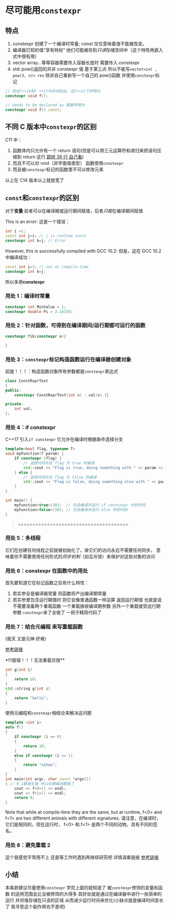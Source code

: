 # 尽可能用`constexpr`

## 特点

1. constexpr 创建了一个编译时常量; const 仅仅意味着值不能被改变。
2. 编译器已知的值“享有特权” 他们可能被存到*只读*存储空间中（这个特性再嵌入式中很有用）
3. vector array...等等容器需要传入容器长度时 需要传入 constexpr
4. std::pow()返回的并非 constexpr 值 基于第三点 所以不能写`vector<int , pow(3, n)> res` 除非自己重新写一个自己的 pow()函数 并使用`constexpr`标记

```cpp
// 而在C++14和C ++17中并非如此。在C++11下声明为
constexpr void f();

// needs to be declared as 需要声明为
constexpr void f() const;
```

## 不同 C 版本中`constexpr`的区别

C11 中：

1. 函数体内只允许有一个 return 语句(但是可以用三元运算符和递归来把语句压缩到 return 这行 [跳转 36 行 自己看](../item15.md))
2. 而且不可以对 void（非字面值类型） 函数使用`constexpr`
3. 而且被`constexpr`标记的函数里不可以修改元素

以上在 C14 版本以上就放宽了

## `const`和`constexpr`的区别

对于**变量**
前者可以在编译期或运行期间赋值，后者*只能*在编译期间赋值

This is an error: 这是一个错误：

```cpp
int i =1;
const int j=i; // j is runtime const
constexpr int k=j; // Error
```

However, this is successfully compiled with GCC 10.2:
但是，这在 GCC 10.2 中编译成功：

```cpp
const int j=1; // set at compile-time
constexpr int k=j;
```

所以多用**constexpr**

### 用处 1：编译时常量

```cpp
constexpr int MinValue = 1;
constexpr double Pi = 3.14159;
```

### 用处 2：针对函数，可得到在编译期间/运行期都可运行的函数

```cpp
constexpr fib(constexpr a){

}
```

### 用处 3：`constexpr`标记构造函数运行在编译器创建对象

前提！！！：构造函数对象所有参数都是`constexpr`表达式

```cpp
class ConstRxprTest
{
public:
    constexpr ConstRxprTest(int v) : val(v) {}

private:
    int val;
};
```

### 用处 4：if constexpr

C++17 引入`if constexpr` 它允许在编译时根据条件选择分支

```cpp
template<bool flag, typename T>
void myFunction(T param) {
    if constexpr (flag) {
        // 这段代码仅在 flag 为 true 时编译
        std::cout << "Flag is true, doing something with " << param << '\n';
    } else {
        // 这段代码仅在 flag 为 false 时编译
        std::cout << "Flag is false, doing something else with " << param << '\n';
    }
}

int main() {
    myFunction<true>(10);  // 仅会编译并运行 if constexpr 中的代码
    myFunction<false>(20); // 仅会编译并运行 else 中的代码
}
```

> ======================================

### 用处 5：多线程

它们在创建任何线程之前就被初始化了。故它们的访问永远不需要任何同步。
意味着你不需要使用任何形式的*同步机制*（如互斥锁）来保护对这些对象的访问

### 用处 6：constexpr 在函数中的用处

首先要知道它在标记函数之后有什么特性：

1. 若实参全是编译器常量 则函数将产出编译期常量
2. 若实参里包含运行期值时 则它会像普通函数一样运算 返回运行期值
   也就是说不需要准备两个重载函数 一个重载接收编译期参数 另外一个重载接受运行期参数 `constexpr`来了全做了 一把子精简代码了

### 用处 7：结合元编程 来写重载函数

(我天 又是元神 好难)

[参考链接](https://iamsorush.com/posts/cpp-constexpr/#case-study-3)

\*!!!报错！！！无法重载仅按\*\*

```cpp
int g(int i)
{
    return 10;
}
std::string g(int i)
{
    return "hello";
}
```

使用元编程和`constexpr`相结合来解决这问题

```cpp
template <int i>
auto f()
{
    if constexpr (i == 0)
    {
        return 10;
    }
    else if constexpr (i == 1)
    {
        return "nihao";
    }
}
int main(int argc, char const *argv[])
{ // 0 1都是右值 所以也算编译期值了
    cout << f<0>() << endl;
    cout << f<1>() << endl;
    return 0;
}
```

Note that while at compile-time they are the same, but at runtime, f<0> and f<1> are two different animals with different signatures.
请注意，在编译时，它们是相同的，但在运行时， f<0> 和 f<1> 是两个不同的动物，具有不同的签名。

### 用处 8：避免重载 2

这个我感觉平常用不上 还是等工作时遇到再继续研究吧 详情请看链接
[参考链接](https://iamsorush.com/posts/cpp-constexpr/#case-study-3)

## 小结

本条款建议尽量使用`constexpr`
学完上面的就知道了 被`constexpr`修饰的变量和函数 的适用范围会比没被修饰的大得多
其好处就是通过在编译器中进行一些简单的运行 并将值存储在只读的区域 从而减少运行时间来优化(小缺点就是编译时间变长了 我寻思这个副作用也不差吧)
